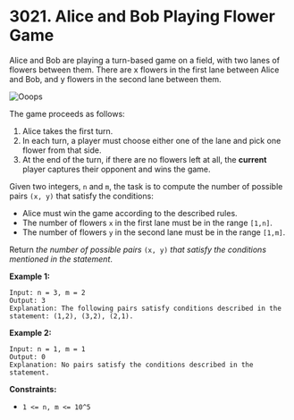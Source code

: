 # 3021. Alice and Bob Playing Flower Game
Alice and Bob are playing a turn-based game on a field, with two lanes of flowers between them. There are x flowers in the first lane between Alice and Bob, and y flowers in the second lane between them.

![Ooops](https://assets.leetcode.com/uploads/2025/08/27/3021.png)

The game proceeds as follows:
1. Alice takes the first turn.  
2. In each turn, a player must choose either one of the lane and pick one flower from that side.  
3. At the end of the turn, if there are no flowers left at all, the **current** player captures their opponent and wins the game.

Given two integers, `n` and `m`, the task is to compute the number of possible pairs `(x, y)` that satisfy the conditions:  
- Alice must win the game according to the described rules.  
- The number of flowers `x` in the first lane must be in the range `[1,n]`.
- The number of flowers `y` in the second lane must be in the range `[1,m]`.  

Return *the number of possible pairs* `(x, y)` *that satisfy the conditions mentioned in the statement*.


**Example 1:**
```
Input: n = 3, m = 2
Output: 3
Explanation: The following pairs satisfy conditions described in the statement: (1,2), (3,2), (2,1).
```

**Example 2:**
```
Input: n = 1, m = 1
Output: 0
Explanation: No pairs satisfy the conditions described in the statement.
```

**Constraints:**
- `1 <= n, m <= 10^5`
